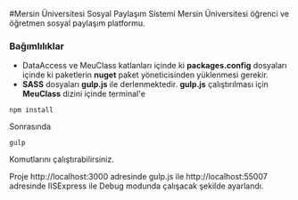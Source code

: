 #Mersin Üniversitesi  Sosyal Paylaşım Sistemi
Mersin Üniversitesi öğrenci ve öğretmen sosyal paylaşım platformu.

### Bağımlılıklar
* DataAccess ve MeuClass katlanları içinde ki  **packages.config** dosyaları içinde ki paketlerin **nuget** paket yöneticisinden yüklenmesi gerekir.
*  **SASS** dosyaları **gulp.js** ile derlenmektedir. **gulp.js** çalıştırılması için **MeuClass** dizini içinde terminal'e
```
npm install

```
Sonrasında
```
gulp

```
Komutlarını çalıştırabilirsiniz.

 Proje http://localhost:3000 adresinde gulp.js ile http://localhost:55007 adresinde IISExpress ile Debug modunda çalışacak şekilde ayarlandı.
